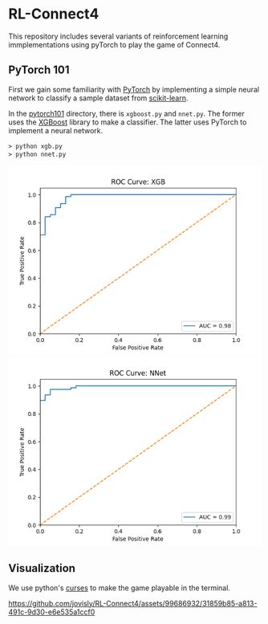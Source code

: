# RL-Connect4

This repository includes several variants of reinforcement learning immplementations
using pyTorch to play the game of Connect4.

## PyTorch 101

First we gain some familiarity with [PyTorch](https://pytorch.org/) by
implementing a simple neural network to classify a sample dataset from
[scikit-learn](https://scikit-learn.org/stable/index.html).

In the [pytorch101](pytorch101) directory, there is `xgboost.py` and `nnet.py`.
The former uses the [XGBoost](https://xgboost.readthedocs.io/en/stable/#) library
to make a classifier. The latter uses PyTorch to implement a neural network.

```
> python xgb.py
> python nnet.py
```

![xgb](pytorch101/xgb.png)
![nnet](pytorch101/nnet.png)

## Visualization

We use python's [curses](https://docs.python.org/3/howto/curses.html) to make the
game playable in the terminal.

https://github.com/jovisly/RL-Connect4/assets/99686932/31859b85-a813-491c-9d30-e6e535a1ccf0
